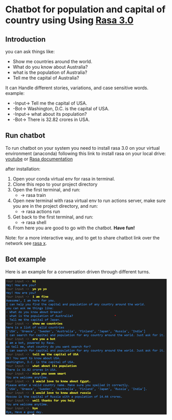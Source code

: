 # Chatbot for population and capital of country using Using [Rasa 3.0](https://rasa.com/docs/rasa/)

## Introduction
you can ask things like:
- Show me countries around the world.
- What do you know about Australia?
- what is the population of Australia?
- Tell me the capital of Australia?

It can Handle different stories, variations, and case sensitive words.
example:
- -Input-> Tell me the capital of USA.
- -Bot-> Washington, D.C. is the capital of USA. 
- -Input-> what about its population?
- -Bot-> There is 32.82 crores in USA.

## Run chatbot
To run chatbot on your system you need to install rasa 3.0 on your virtual environment (anaconda)
following this link to install rasa on your local drive: [youtube](https://www.youtube.com/watch?v=GlR60CvTh8A) or [Rasa documentation](https://rasa.com/docs/rasa/installation)

after installation:
1. Open your conda virtual env for rasa in terminal.
2. Clone this repo to your project directory
3. Open the first terminal, and run:
    - -> rasa train
4. Open new terminal with rasa virtual env to run actions server, make sure you are in the project directory, and run: 
    - -> rasa actions run
5. Get back to the first terminal, and run:
    - -> rasa shell
6. From here you are good to go with the chatbot. **Have fun!**

Note: for a more interactive way, and to get to share chatbot link over the network see [rasa x](https://rasa.com/docs/rasa-x/installation-and-setup/installation-guide).

## Bot example
Here is an example for a conversation driven through different turns.

<img src="https://github.com/ahmedkotb98/Master-Linux-Task/blob/main/BotExample.png" alt="BotExample" width="850"/>
